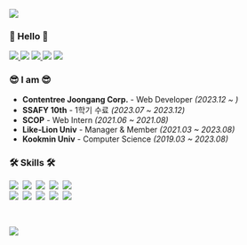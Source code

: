 <p>
  <img src="https://capsule-render.vercel.app/api?type=soft&color=auto&height=150&section=header&text=MinJeongKim&fontSize=70&animation=twinkling" />

<h3>🤗 Hello 🤗</h3>
<p>
  <a href="https://www.linkedin.com/in/minjj0905/"><img src="https://img.shields.io/badge/-LinkedIn-blue?style=flat-square&logo=Linkedin&logoColor=white&link=https://www.linkedin.com/in/minjj0905/" /> </a>
  <a href="https://www.instagram.com/__min.jj/"><img src="https://img.shields.io/badge/Instagram-E4405F?style=flat&logo=Instagram&logoColor=white&link=https://www.instagram.com/__min.jj/"/></a>
  <a href="https://solved.ac/minjj0905"><img src="http://mazassumnida.wtf/api/mini/generate_badge?boj=minjj0905" /> </a>
  <a href="mailto:minjj0905@daum.net"><img src="https://img.shields.io/badge/Email-d14836?style=flat&logo=Gmail&logoColor=white&link=minjj0905@daum.net"/></a>
    <a href="https://hits.seeyoufarm.com"><img src="https://hits.seeyoufarm.com/api/count/incr/badge.svg?url=https%3A%2F%2Fgithub.com%2Fminjj0905&count_bg=%23ED6DA3&title_bg=%2386757E&icon=github.svg&icon_color=%23E1DEDE&title=hits&edge_flat=false"/></a>
</p>

<h3>😎 I am 😎</h3>
<p>
  
  - **Contentree Joongang Corp.** - Web Developer *(2023.12 ~ )*
  - **SSAFY 10th** - 1학기 수료 *(2023.07 ~ 2023.12)*
  - **SCOP** - Web Intern *(2021.06 ~ 2021.08)*
  - **Like-Lion Univ** - Manager & Member *(2021.03 ~ 2023.08)* 
  - **Kookmin Univ** - Computer Science *(2019.03 ~ 2023.08)*
</p>

<h3>🛠 Skills 🛠</h3>
<p>
  <img src="https://img.shields.io/badge/Javascript-ffb13b?style=flat-square&logo=javascript&logoColor=white"/>&nbsp
  <img src="https://img.shields.io/badge/Typescript-3178C6?style=flat-square&logo=typescript&logoColor=white"/>&nbsp
  <img src="https://img.shields.io/badge/React-61DAFB?style=flat-square&logo=react&logoColor=black"/>&nbsp
  <img src="https://img.shields.io/badge/Vue-4FC08D?style=flat-square&logo=vue.js&logoColor=white"/>&nbsp
  <img src="https://img.shields.io/badge/Next-black?style=flat-square&logo=next.js&logoColor=white"/>&nbsp
  
  <br />
  <img src="https://img.shields.io/badge/Python-3766AB?style=flat-square&logo=Python&logoColor=white"/>&nbsp 
  <img src="https://img.shields.io/badge/Django-092E20?style=flat-square&logo=Django&logoColor=white"/>&nbsp 
  <img src="https://img.shields.io/badge/Spring-6DB33F?style=flat-square&logo=Spring&logoColor=white"/>&nbsp 
  <img src="https://img.shields.io/badge/MySQL-4479A1?style=flat-square&logo=MySQL&logoColor=white"/>&nbsp 
  <img src="https://img.shields.io/badge/Amazon_AWS-232f3e?style=flat-square&logo=AmazonAWS&logoColor=white"/>&nbsp 
</p>

<br/>

<p>
  <img src="https://github-readme-stats.vercel.app/api?username=minjj0905" />
<!--   <br/> -->
<!--   <br/> -->
<!--   <a href="https://velog-readme-stats.vercel.app/api/redirect?name=minjj0905"><img src="https://velog-readme-stats.vercel.app/api?name=minjj0905" /> </a> -->
</p>
<br/>
